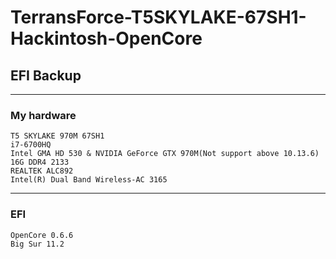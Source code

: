 # TerransForce-T5SKYLAKE-67SH1-Hackintosh-OpenCore

## EFI Backup

---

### My hardware

	T5 SKYLAKE 970M 67SH1
	i7-6700HQ
	Intel GMA HD 530 & NVIDIA GeForce GTX 970M(Not support above 10.13.6)
	16G DDR4 2133
	REALTEK ALC892
	Intel(R) Dual Band Wireless-AC 3165

---

### EFI 

	OpenCore 0.6.6
	Big Sur 11.2